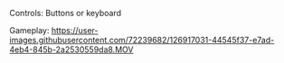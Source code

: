 Controls: Buttons or keyboard

Gameplay:
https://user-images.githubusercontent.com/72239682/126917031-44545f37-e7ad-4eb4-845b-2a2530559da8.MOV

